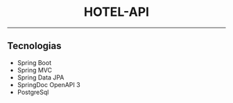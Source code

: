 <h1 align="center">
  HOTEL-API
</h1>

---

## Tecnologias
 
- Spring Boot
- Spring MVC
- Spring Data JPA
- SpringDoc OpenAPI 3
- PostgreSql
